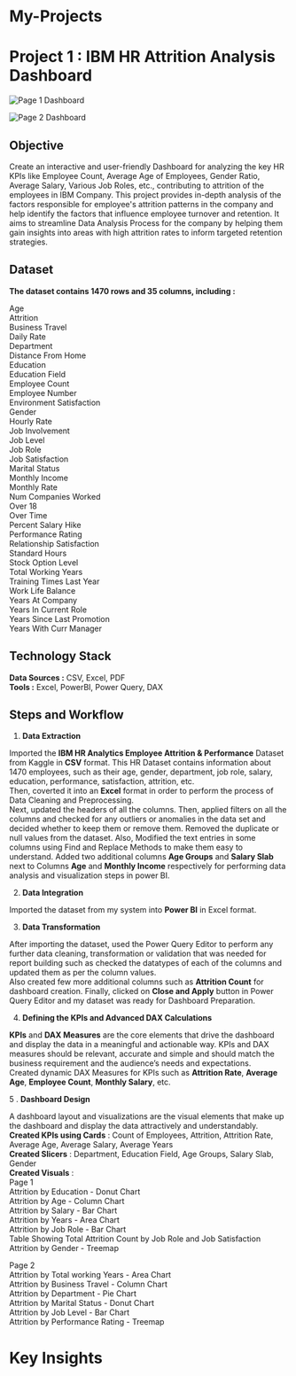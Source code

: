 # My-Projects

# Project 1 : IBM HR Attrition Analysis Dashboard

![Page 1 Dashboard](https://github.com/user-attachments/assets/d86b8971-fab3-450b-ba0b-dff570661bac)

![Page 2 Dashboard](https://github.com/user-attachments/assets/5ca96686-3848-450e-8ec4-2f2f0e1d62b9)

## Objective

Create an interactive and user-friendly Dashboard for analyzing the key HR KPIs like Employee Count, Average Age of Employees, Gender Ratio, Average Salary, Various Job Roles, etc., contributing to attrition of the employees in IBM Company. This project provides in-depth analysis of the factors responsible for employee's attrition patterns in the company and help identify the factors that influence employee turnover and retention. It aims to streamline Data Analysis Process for the company by helping them gain insights into areas with high attrition rates to inform targeted retention strategies.

## Dataset

**The dataset contains 1470 rows and 35 columns, including :**

Age  
Attrition  
Business Travel  
Daily Rate  
Department  
Distance From Home  
Education  
Education Field  
Employee Count  
Employee Number  
Environment Satisfaction  
Gender  
Hourly Rate  
Job Involvement  
Job Level  
Job Role  
Job Satisfaction  
Marital Status  
Monthly Income  
Monthly Rate  
Num Companies Worked  
Over 18  
Over Time  
Percent Salary Hike  
Performance Rating  
Relationship Satisfaction  
Standard Hours  
Stock Option Level  
Total Working Years  
Training Times Last Year  
Work Life Balance  
Years At Company  
Years In Current Role  
Years Since Last Promotion  
Years With Curr Manager  

## Technology Stack

**Data Sources :** CSV, Excel, PDF  
**Tools :** Excel, PowerBI, Power Query, DAX  

## Steps and Workflow

1. **Data Extraction**

Imported the **IBM HR Analytics Employee Attrition & Performance** Dataset from Kaggle in **CSV** format. This HR Dataset contains information about 1470 employees, such as their age, gender, department, job role, salary, education, performance, satisfaction, attrition, etc.  
Then, coverted it into an **Excel** format in order to perform the process of Data Cleaning and Preprocessing.  
Next, updated the headers of all the columns. Then, applied filters on all the columns and checked for any outliers or anomalies in the data set and decided whether to keep them or remove them. Removed the duplicate or null values from the dataset. Also, Modified the text entries in some columns using Find and Replace Methods to make them easy to understand.
Added two additional columns **Age Groups** and **Salary Slab** next to Columns **Age** and **Monthly Income** respectively for performing data analysis and visualization steps in power BI.

2. **Data Integration**

Imported the dataset from my system into **Power BI** in Excel format.

3. **Data Transformation**

After importing the dataset, used the Power Query Editor to perform any further data cleaning, transformation or validation that was needed for report building such as checked the datatypes of each of the columns and updated them as per the column values.  
Also created few more additional columns such as **Attrition Count** for dashboard creation. Finally, clicked on **Close and Apply** button in Power Query Editor and my dataset was ready for Dashboard Preparation.

4. **Defining the KPIs and Advanced DAX Calculations**

**KPIs** and **DAX Measures** are the core elements that drive the dashboard and display the data in a meaningful and actionable way. KPIs and DAX measures should be relevant, accurate and simple and should match the business requirement and the audience’s needs and expectations.   
Created dynamic DAX Measures for KPIs such as **Attrition Rate**, **Average Age**, **Employee Count**, **Monthly Salary**, etc.

5 . **Dashboard Design**

A dashboard layout and visualizations are the visual elements that make up the dashboard and display the data attractively and understandably.  
**Created KPIs using Cards** : Count of Employees, Attrition, Attrition Rate, Average Age, Average Salary, Average Years  
**Created Slicers** : Department, Education Field, Age Groups, Salary Slab, Gender  
**Created Visuals** :  
Page 1  
Attrition by Education - Donut Chart  
Attrition by Age - Column Chart  
Attrition by Salary - Bar Chart  
Attrition by Years - Area Chart  
Attrition by Job Role - Bar Chart  
Table Showing Total Attrition Count by Job Role and Job Satisfaction  
Attrition by Gender - Treemap  

Page 2  
Attrition by Total working Years - Area Chart  
Attrition by Business Travel - Column Chart  
Attrition by Department - Pie Chart  
Attrition by Marital Status - Donut Chart  
Attrition by Job Level - Bar Chart  
Attrition by Performance Rating - Treemap  

# Key Insights

